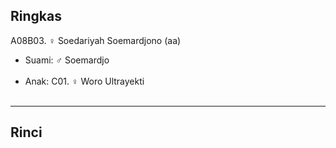 ## Ringkas

A08B03. ♀ Soedariyah Soemardjono (aa)
	<br/>

*	Suami: ♂ Soemardjo
	<br/><br/>
*	Anak: C01. ♀ Woro Ultrayekti 
	<br/><br/>


-- -- --

## Rinci
